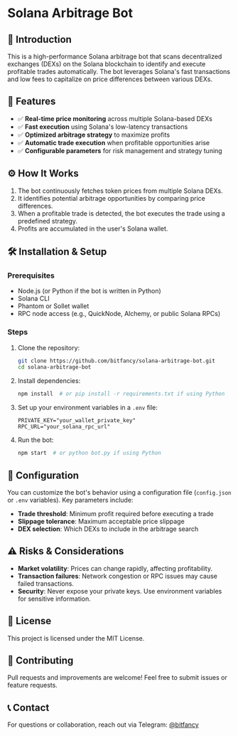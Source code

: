 # Solana Arbitrage Bot

## 🚀 Introduction
This is a high-performance Solana arbitrage bot that scans decentralized exchanges (DEXs) on the Solana blockchain to identify and execute profitable trades automatically. The bot leverages Solana's fast transactions and low fees to capitalize on price differences between various DEXs.

## 📌 Features
- ✅ **Real-time price monitoring** across multiple Solana-based DEXs
- ✅ **Fast execution** using Solana's low-latency transactions
- ✅ **Optimized arbitrage strategy** to maximize profits
- ✅ **Automatic trade execution** when profitable opportunities arise
- ✅ **Configurable parameters** for risk management and strategy tuning

## ⚙️ How It Works
1. The bot continuously fetches token prices from multiple Solana DEXs.
2. It identifies potential arbitrage opportunities by comparing price differences.
3. When a profitable trade is detected, the bot executes the trade using a predefined strategy.
4. Profits are accumulated in the user's Solana wallet.

## 🛠️ Installation & Setup
### Prerequisites
- Node.js (or Python if the bot is written in Python)
- Solana CLI
- Phantom or Sollet wallet
- RPC node access (e.g., QuickNode, Alchemy, or public Solana RPCs)

### Steps
1. Clone the repository:
   ```sh
   git clone https://github.com/bitfancy/solana-arbitrage-bot.git
   cd solana-arbitrage-bot
   ```
2. Install dependencies:
   ```sh
   npm install  # or pip install -r requirements.txt if using Python
   ```
3. Set up your environment variables in a `.env` file:
   ```env
   PRIVATE_KEY="your_wallet_private_key"
   RPC_URL="your_solana_rpc_url"
   ```
4. Run the bot:
   ```sh
   npm start  # or python bot.py if using Python
   ```

## 🔧 Configuration
You can customize the bot's behavior using a configuration file (`config.json` or `.env` variables). Key parameters include:
- **Trade threshold**: Minimum profit required before executing a trade
- **Slippage tolerance**: Maximum acceptable price slippage
- **DEX selection**: Which DEXs to include in the arbitrage search

## ⚠️ Risks & Considerations
- **Market volatility**: Prices can change rapidly, affecting profitability.
- **Transaction failures**: Network congestion or RPC issues may cause failed transactions.
- **Security**: Never expose your private keys. Use environment variables for sensitive information.

## 📜 License
This project is licensed under the MIT License.

## 🤝 Contributing
Pull requests and improvements are welcome! Feel free to submit issues or feature requests.

## 📞 Contact
For questions or collaboration, reach out via Telegram: [@bitfancy](https://t.me/bitfancy)

